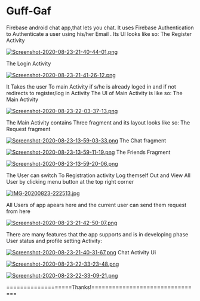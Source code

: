 # Guff-Gaf
Firebase android chat app,that lets you chat.
It uses Firebase Authentication to Authenticate a user using his/her Email .
Its UI looks like so:
The Register Activity


[![Screenshot-2020-08-23-21-40-44-01.png](https://i.postimg.cc/tCnhGgyF/Screenshot-2020-08-23-21-40-44-01.png)](https://postimg.cc/561HwbXt)


The Login Activity


[![Screenshot-2020-08-23-21-41-26-12.png](https://i.postimg.cc/nh8PQz11/Screenshot-2020-08-23-21-41-26-12.png)](https://postimg.cc/1fHHky2g)


It Takes the user To main Activity if s/he is already loged in and if not redirects to register/log in Activity
The UI of Main Activity is like so:
The Main Activity


[![Screenshot-2020-08-23-22-03-37-13.png](https://i.postimg.cc/KvLR5qny/Screenshot-2020-08-23-22-03-37-13.png)](https://postimg.cc/GHLLLj7M)


The Main Activity contains Three fragment and its layout looks like so:
The Request fragment


[![Screenshot-2020-08-23-13-59-03-33.png](https://i.postimg.cc/bvdPmrK2/Screenshot-2020-08-23-13-59-03-33.png)](https://postimg.cc/8F8x5pk1)
The Chat fragment



[![Screenshot-2020-08-23-13-59-11-19.png](https://i.postimg.cc/L5WLZJKB/Screenshot-2020-08-23-13-59-11-19.png)](https://postimg.cc/JHbGf4hG)
The Friends Fragment



[![Screenshot-2020-08-23-13-59-20-06.png](https://i.postimg.cc/WbQ0Nq7s/Screenshot-2020-08-23-13-59-20-06.png)](https://postimg.cc/tYNsDTfc)



The User can switch To Registration activity Log themself Out and View All User by clicking menu button at the top right corner




[![IMG-20200823-222513.jpg](https://i.postimg.cc/HsGQH7zd/IMG-20200823-222513.jpg)](https://postimg.cc/hhrJ1vN5)



All Users of app apears here and the current user can send them request from here




[![Screenshot-2020-08-23-21-42-50-07.png](https://i.postimg.cc/Y0FD0KT9/Screenshot-2020-08-23-21-42-50-07.png)](https://postimg.cc/kRnvYZJ3)




There are many features that the app supports and is in developing phase
User status and profile setting Activity:



[![Screenshot-2020-08-23-21-40-31-67.png](https://i.postimg.cc/tJgCGkc2/Screenshot-2020-08-23-21-40-31-67.png)](https://postimg.cc/HcfCQwdy)
Chat Activity Ui



[![Screenshot-2020-08-23-22-33-23-48.png](https://i.postimg.cc/PxXd1KdT/Screenshot-2020-08-23-22-33-23-48.png)](https://postimg.cc/064gsY6B)

[![Screenshot-2020-08-23-22-33-09-21.png](https://i.postimg.cc/VkXwT26z/Screenshot-2020-08-23-22-33-09-21.png)](https://postimg.cc/Yv2TLnYP)


===================Thanks!================================
